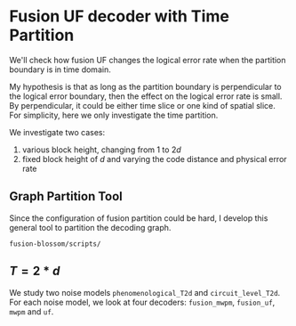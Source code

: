 # Fusion UF decoder with Time Partition

We'll check how fusion UF changes the logical error rate when the partition boundary is in time domain.

My hypothesis is that as long as the partition boundary is perpendicular to the logical error boundary,
then the effect on the logical error rate is small.
By perpendicular, it could be either time slice or one kind of spatial slice.
For simplicity, here we only investigate the time partition.

We investigate two cases:
1. various block height, changing from 1 to $2d$
2. fixed block height of $d$ and varying the code distance and physical error rate

## Graph Partition Tool

Since the configuration of fusion partition could be hard, I develop this general tool to partition the decoding graph.

`fusion-blossom/scripts/`

## $T = 2 * d$

We study two noise models `phenomenological_T2d` and `circuit_level_T2d`.
For each noise model, we look at four decoders: `fusion_mwpm`, `fusion_uf`, `mwpm` and `uf`.


